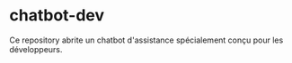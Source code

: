# chatbot-dev
Ce repository abrite un chatbot d'assistance spécialement conçu pour les développeurs.
